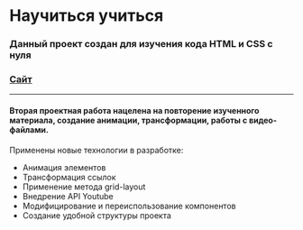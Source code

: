 # Научиться учиться
### Данный проект создан для изучения кода HTML и CSS с нуля

### [Сайт](https://kindofshuga.github.io/how-to-learn/)
-------------------
#### Вторая проектная работа нацелена на повторение изученного материала, создание анимации, трансформации, работы с видео-файлами.
Применены новые технологии в разработке:
* Анимация элементов
* Трансформация ссылок
* Применение метода grid-layout
* Внедрение API Youtube
* Модифицирование и переиспользование компонентов
* Создание удобной структуры проекта
